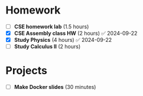 # Homework
- [ ] **CSE homework lab** (1.5 hours)
- [x] **CSE Assembly class HW** (2 hours) ✅ 2024-09-22
- [x] **Study Physics** (4 hours) ✅ 2024-09-22
- [ ] **Study Calculus II** (2 hours)

# Projects
- [ ] **Make Docker slides** (30 minutes)

